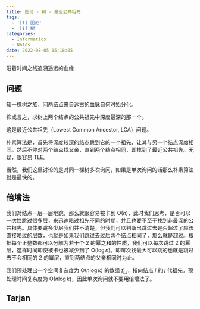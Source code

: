 ```yaml
---
title: 图论 - 树 - 最近公共祖先
tags:
  - '[I] 图论'
  - '[I] 树'
categories:
  - Informatics
  - Notes
date: 2022-08-05 15:18:05
---
```



沿着时间之线追溯遥远的血缘

<!--more-->

## 问题

知一棵树之族，问两结点来自远古的血脉自何时始分化。

抑或言之，求树上两个结点的公共祖先中深度最深的那一个。

这是最近公共祖先（Lowest Common Ancestor, LCA）问题。

朴素算法是，首先将深度较深的结点跳到它的一个祖先，让其与另一个结点深度相同。然后不停对两个结点找父亲，直到两个结点相同，即找到了最近公共祖先。无疑，很容易 TLE。

当然，我们这里讨论的是对同一棵树多次询问，如果是单次询问的话那么朴素算法就是最快的。

## 倍增法

我们对结点一层一层地跳，那么就很容易被卡到 $\mathrm{O}(n)$，此时我们思考，是否可以一次性跳过很多层，来迅速略过祖先不同的时期，并且也要不至于找到非最深的公共祖先。具体要跳多少层我们并不清楚，但我们可以判断出跳过去是否超过了应该直接略过的层数，也就是如果我们跳过去过后两个结点相同了，那么就是超过。根据每个正整数都可以分解为若干个 $2$ 的幂之和的性质，我们可以每次跳过 $2$ 的幂层，这样时间即使被卡也被减少到了 $\mathrm{O}(\log n)$。即每次找最大可以跳的也就是跳过去不会相同的 $2$ 的幂层，直到两结点的父亲相同时为止。

我们预处理出一个空间复杂度为 $\mathrm{O}(n\log k)$ 的数组 $f_{i,j}$，指向结点 $i$ 的 $j$ 代祖先。预处理时间复杂度为 $\mathrm{O}(n\log k)$，因此单次询问就不要用倍增法了。

## Tarjan

